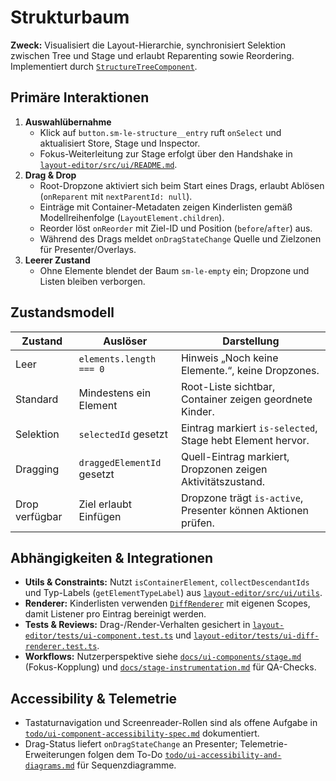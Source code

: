 # Strukturbaum

**Zweck:** Visualisiert die Layout-Hierarchie, synchronisiert Selektion zwischen Tree und Stage und erlaubt Reparenting sowie Reordering. Implementiert durch [`StructureTreeComponent`](../../layout-editor/src/ui/components/structure-tree.ts).

## Primäre Interaktionen

1. **Auswahlübernahme**
   - Klick auf `button.sm-le-structure__entry` ruft `onSelect` und aktualisiert Store, Stage und Inspector.
   - Fokus-Weiterleitung zur Stage erfolgt über den Handshake in [`layout-editor/src/ui/README.md`](../../layout-editor/src/ui/README.md#fokus-handshake-tree--stage).
2. **Drag & Drop**
   - Root-Dropzone aktiviert sich beim Start eines Drags, erlaubt Ablösen (`onReparent` mit `nextParentId: null`).
   - Einträge mit Container-Metadaten zeigen Kinderlisten gemäß Modellreihenfolge (`LayoutElement.children`).
   - Reorder löst `onReorder` mit Ziel-ID und Position (`before`/`after`) aus.
   - Während des Drags meldet `onDragStateChange` Quelle und Zielzonen für Presenter/Overlays.
3. **Leerer Zustand**
   - Ohne Elemente blendet der Baum `sm-le-empty` ein; Dropzone und Listen bleiben verborgen.

## Zustandsmodell

| Zustand | Auslöser | Darstellung |
| --- | --- | --- |
| Leer | `elements.length === 0` | Hinweis „Noch keine Elemente.“, keine Dropzones. |
| Standard | Mindestens ein Element | Root-Liste sichtbar, Container zeigen geordnete Kinder. |
| Selektion | `selectedId` gesetzt | Eintrag markiert `is-selected`, Stage hebt Element hervor. |
| Dragging | `draggedElementId` gesetzt | Quell-Eintrag markiert, Dropzonen zeigen Aktivitätszustand. |
| Drop verfügbar | Ziel erlaubt Einfügen | Dropzone trägt `is-active`, Presenter können Aktionen prüfen. |

## Abhängigkeiten & Integrationen

- **Utils & Constraints:** Nutzt `isContainerElement`, `collectDescendantIds` und Typ-Labels (`getElementTypeLabel`) aus [`layout-editor/src/ui/utils`](../../layout-editor/src/ui/utils/).
- **Renderer:** Kinderlisten verwenden [`DiffRenderer`](diff-renderer.md) mit eigenen Scopes, damit Listener pro Eintrag bereinigt werden.
- **Tests & Reviews:** Drag-/Render-Verhalten gesichert in [`layout-editor/tests/ui-component.test.ts`](../../layout-editor/tests/ui-component.test.ts) und [`layout-editor/tests/ui-diff-renderer.test.ts`](../../layout-editor/tests/ui-diff-renderer.test.ts).
- **Workflows:** Nutzerperspektive siehe [`docs/ui-components/stage.md`](stage.md) (Fokus-Kopplung) und [`docs/stage-instrumentation.md`](../stage-instrumentation.md#tests--qualit%C3%A4tssicherung) für QA-Checks.

## Accessibility & Telemetrie

- Tastaturnavigation und Screenreader-Rollen sind als offene Aufgabe in [`todo/ui-component-accessibility-spec.md`](../../todo/ui-component-accessibility-spec.md) dokumentiert.
- Drag-Status liefert `onDragStateChange` an Presenter; Telemetrie-Erweiterungen folgen dem To-Do [`todo/ui-accessibility-and-diagrams.md`](../../todo/ui-accessibility-and-diagrams.md) für Sequenzdiagramme.
